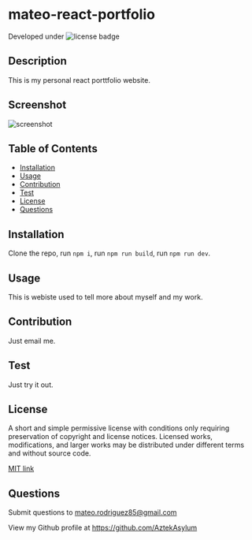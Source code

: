 # mateo-react-portfolio

Developed under ![license badge](https://img.shields.io/badge/License-MIT-blue.svg)

## Description

This is my personal react porttfolio website.

## Screenshot

![screenshot](./dist/Assets/MateoReactDeployed.png)

## Table of Contents

- [Installation](#installation)
- [Usage](#usage)
- [Contribution](#contribution)
- [Test](#test)
- [License](#license)
- [Questions](#questions)

## Installation

Clone the repo, run `npm i`, run `npm run build`, run `npm run dev`.

## Usage

This is webiste used to tell more about myself and my work.

## Contribution

Just email me.

## Test

Just try it out.

## License

A short and simple permissive license with conditions only requiring preservation of copyright and license notices. Licensed works, modifications, and larger works may be distributed under different terms and without source code.

[MIT link](https://choosealicense.com/licenses/mit/)

## Questions

Submit questions to mateo.rodriguez85@gmail.com

View my Github profile at https://github.com/AztekAsylum
